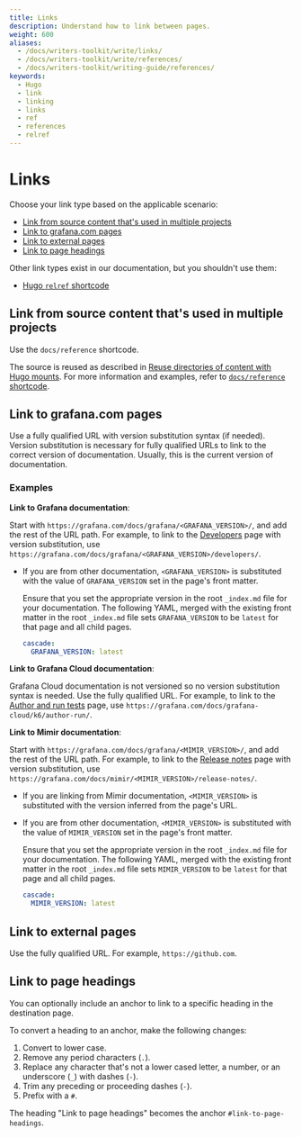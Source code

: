```yaml
---
title: Links
description: Understand how to link between pages.
weight: 600
aliases:
  - /docs/writers-toolkit/write/links/
  - /docs/writers-toolkit/write/references/
  - /docs/writers-toolkit/writing-guide/references/
keywords:
  - Hugo
  - link
  - linking
  - links
  - ref
  - references
  - relref
---
```


# Links

Choose your link type based on the applicable scenario:

- [Link from source content that's used in multiple projects](#link-from-source-content-thats-used-in-multiple-projects)
- [Link to grafana.com pages](#link-to-grafanacom-pages)
- [Link to external pages](#link-to-external-pages)
- [Link to page headings](#link-to-page-headings)

Other link types exist in our documentation, but you shouldn't use them:

- [Hugo `relref` shortcode](https://grafana.com/docs/writers-toolkit/write/shortcodes/#relref)

## Link from source content that's used in multiple projects

Use the `docs/reference` shortcode.

The source is reused as described in [Reuse directories of content with Hugo mounts](https://grafana.com/docs/writers-toolkit/write/reuse-content/reuse-directories/).
For more information and examples, refer to [`docs/reference` shortcode](https://grafana.com/docs/writers-toolkit/write/shortcodes/#docsreference).

## Link to grafana.com pages

Use a fully qualified URL with version substitution syntax (if needed).
Version substitution is necessary for fully qualified URLs to link to the correct version of documentation.
Usually, this is the current version of documentation.

### Examples

**Link to Grafana documentation**:

Start with `https://grafana.com/docs/grafana/<GRAFANA_VERSION>/`, and add the rest of the URL path.
For example, to link to the [Developers](https://grafana.com/docs/grafana/latest/developers) page with version substitution,
use `https://grafana.com/docs/grafana/<GRAFANA_VERSION>/developers/`.

- If you are from other documentation, `<GRAFANA_VERSION>` is substituted with the value of `GRAFANA_VERSION` set in the page's front matter.

  Ensure that you set the appropriate version in the root `_index.md` file for your documentation.
  The following YAML, merged with the existing front matter in the root `_index.md` file sets `GRAFANA_VERSION` to be `latest` for that page and all child pages.

  ```yaml
  cascade:
    GRAFANA_VERSION: latest
  ```

**Link to Grafana Cloud documentation**:

Grafana Cloud documentation is not versioned so no version substitution syntax is needed.
Use the fully qualified URL.
For example, to link to the [Author and run tests](https://grafana.com/docs/grafana-cloud/k6/author-run/) page, use `https://grafana.com/docs/grafana-cloud/k6/author-run/`.

**Link to Mimir documentation**:

Start with `https://grafana.com/docs/grafana/<MIMIR_VERSION>/`, and add the rest of the URL path.
For example, to link to the [Release notes](https://grafana.com/docs/mimir/latest/release-notes/) page with version substitution,
use `https://grafana.com/docs/mimir/<MIMIR_VERSION>/release-notes/`.

- If you are linking from Mimir documentation, `<MIMIR_VERSION>` is substituted with the version inferred from the page's URL.

- If you are from other documentation, `<MIMIR_VERSION>` is substituted with the value of `MIMIR_VERSION` set in the page's front matter.

  Ensure that you set the appropriate version in the root `_index.md` file for your documentation.
  The following YAML, merged with the existing front matter in the root `_index.md` file sets `MIMIR_VERSION` to be `latest` for that page and all child pages.

  ```yaml
  cascade:
    MIMIR_VERSION: latest
  ```

## Link to external pages

Use the fully qualified URL.
For example, `https://github.com`.

## Link to page headings

You can optionally include an anchor to link to a specific heading in the destination page.

To convert a heading to an anchor, make the following changes:

1. Convert to lower case.
1. Remove any period characters (`.`).
1. Replace any character that's not a lower cased letter, a number, or an underscore (`_`) with dashes (`-`).
1. Trim any preceding or proceeding dashes (`-`).
1. Prefix with a `#`.

The heading "Link to page headings" becomes the anchor `#link-to-page-headings`.
